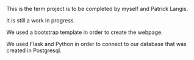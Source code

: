 This is the term project is to be completed by myself and Patrick Langis. 
 
 It is still a work in progress. 
 
 We used a bootstrap template in order to create the webpage. 
 
 We used Flask and Python in order to connect to our database that was created in Postgresql.  
